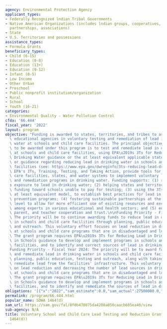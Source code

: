 ```yaml
---
agency: Environmental Protection Agency
applicant_types:
- Federally Recognized lndian Tribal Governments
- Native American Organizations (includes lndian groups, cooperatives, corporations,
  partnerships, associations)
- State
- U.S. Territories and possessions
assistance_types:
- Formula Grants
beneficiary_types:
- Child (6-15)
- Education (0-8)
- Education (13+)
- Education (9-12)
- Infant (0-5)
- Low Income
- Other Urban
- Preschool
- Public nonprofit institution/organization
- Rural
- School
- Youth (16-21)
categories:
- Environmental Quality - Water Pollution Control
cfda: '66.444'
fiscal_year: '2022'
layout: program
objective: "Funding is awarded to states, territories, and tribes to assist local\
  \ educational agencies in voluntary testing and remediation of lead in drinking\
  \ water at schools and child care facilities. The principal objective of the assistance\
  \ to be awarded under this program is to test and remediate lead in drinking water\
  \ at schools and child care facilities, using EPA\u2019s 3Ts for Reducing Lead in\
  \ Drinking Water guidance or the at least equivalent applicable state regulations\
  \ or guidance regarding reducing lead in drinking water in schools and child care\
  \ facilities (see: https://www.epa.gov/dwreginfo/3ts-reducing-lead-drinking-water-schools-and-child-care-facilities).\
  \ EPA's 3Ts, Training, Testing, and Taking Action, provide tools for schools, child\
  \ care facilities, states, and water systems to implement voluntary lead testing\
  \ and remediation programs in drinking water. Funding supports: (1) reducing children\u2019\
  s exposure to lead in drinking water; (2) helping states and territories target\
  \ funding toward schools unable to pay for testing; (3) using the 3Ts model, or\
  \ at least equivalent model, to establish best practices for lead in drinking water\
  \ prevention programs; (4) fostering sustainable partnerships at the state and local\
  \ level to allow for more efficient use of existing resources and exchange of information\
  \ among experts in various educational and health sectors; and (5) enhancing community,\
  \ parent, and teacher cooperation and trust.\n\nFunding Priority - Fiscal Year 2023:\
  \ The priority will be to continue awarding funds to reduce lead in drinking water\
  \ in schools and child care facilities through planning, public education, testing\
  \ and outreach. This voluntary effort focuses on lead reduction in drinking water\
  \ at schools and child care programs that are in disadvantaged and low-income areas.\
  \ The grant program requires EPA\u2019s 3Ts for Reducing Lead in Drinking Water\
  \ in Schools guidance to develop and implement programs in schools and child care\
  \ facilities, and to identify and correct sources of lead in drinking water.\n\n\
  Funding Priority - Fiscal Year 2024: The priority will be to award funds to test\
  \ and remediate lead in drinking water in schools and child care facilities through\
  \ planning, public education, testing and outreach, along with taking actions to\
  \ remediate lead from the facilities' infrastructure. This voluntary effort focuses\
  \ on lead reduction and decreasing the number of lead sources in drinking water\
  \ at schools and child care programs that are in disadvantaged and low-income areas.\
  \ The grant program requires EPA\u2019s 3Ts for Reducing Lead in Drinking Water\
  \ in Schools guidance to develop and implement programs in schools and child care\
  \ facilities, and to identify and remediate the sources of lead in drinking water."
obligations: '[{"x":"2022","sam_estimate":0.0,"sam_actual":27500000.0,"usa_spending_actual":13574266.0},{"x":"2023","sam_estimate":30500000.0,"sam_actual":0.0,"usa_spending_actual":295000.0},{"x":"2024","sam_estimate":36500000.0,"sam_actual":0.0,"usa_spending_actual":0.0}]'
permalink: /program/66.444.html
popular_name: SDWA 1464(d)
sam_url: https://sam.gov/fal/8f0b478075da4208a056caacb605ea40/view
sub-agency: N/A
title: Voluntary School and Child Care Lead Testing and Reduction Grant Program (SDWA
  1464(d))
---
```

